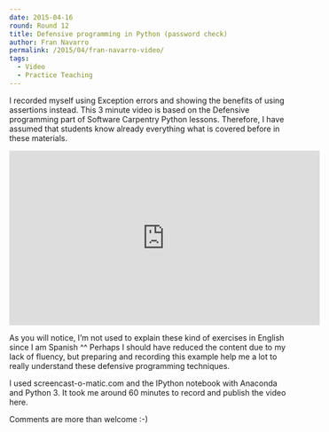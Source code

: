 ```yaml
---
date: 2015-04-16
round: Round 12
title: Defensive programming in Python (password check)
author: Fran Navarro
permalink: /2015/04/fran-navarro-video/
tags:
  - Video
  - Practice Teaching
---
```

I recorded myself using Exception errors and showing the benefits of using assertions instead.
This 3 minute video is based on the Defensive programming part of Software Carpentry Python lessons. Therefore, I have assumed that students know already everything what is covered before in these materials.

<iframe width="560" height="315" src="https://www.youtube.com/embed/98H0mZw9uUU" frameborder="0" allowfullscreen></iframe>

As you will notice, I’m not used to explain these kind of exercises in English since I am Spanish ^^
Perhaps I should have reduced the content due to my lack of fluency, but preparing and recording this example help me a lot to really understand these defensive programming techniques.

I used screencast-o-matic.com and the IPython notebook with Anaconda and Python 3.
It took me around 60 minutes to record and publish the video here.

Comments are more than welcome :-)

